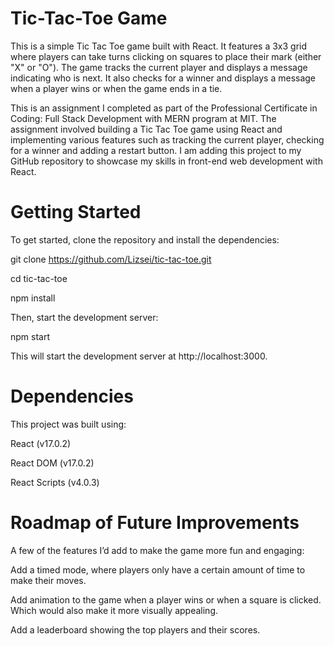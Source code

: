 # Tic-Tac-Toe Game

This is a simple Tic Tac Toe game built with React. 
It features a 3x3 grid where players can take turns clicking on squares to place their mark (either "X" or "O"). 
The game tracks the current player and displays a message indicating who is next. 
It also checks for a winner and displays a message when a player wins or when the game ends in a tie.

This is an assignment I completed as part of the Professional Certificate in Coding: Full Stack Development with MERN program at MIT. 
The assignment involved building a Tic Tac Toe game using React and implementing various features such as tracking the current player, 
checking for a winner and adding a restart button. 
I am adding this project to my GitHub repository to showcase my skills in front-end web development with React.

# Getting Started

To get started, 
clone the repository and install the dependencies:

git clone https://github.com/Lizsei/tic-tac-toe.git

cd tic-tac-toe

npm install

Then, start the development server:

npm start

This will start the development server at http://localhost:3000.

# Dependencies

This project was built using:

React (v17.0.2)

React DOM (v17.0.2)

React Scripts (v4.0.3)

# Roadmap of Future Improvements
A few of the features I’d add to make the game more fun and engaging:

Add a timed mode, where players only have a certain amount of time to make their moves.

Add animation to the game when a player wins or when a square is clicked. Which would also make it more visually appealing.

Add a leaderboard showing the top players and their scores.
